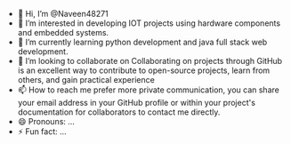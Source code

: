 - 👋 Hi, I’m @Naveen48271
- 👀 I’m interested in  developing IOT projects using hardware components and embedded systems.
- 🌱 I’m currently learning python development and java full stack web development.
- 💞️ I’m looking to collaborate on Collaborating on projects through GitHub is an excellent way to contribute to open-source projects, learn from others, and gain practical experience
- 📫 How to reach me  prefer more private communication, you can share your email address in your GitHub profile or within your project's documentation for collaborators to contact me directly.
- 😄 Pronouns: ...
- ⚡ Fun fact: ...

<!---
Naveen48271/Naveen48271 is a ✨ special ✨ repository because its `README.md` (this file) appears on your GitHub profile.
You can click the Preview link to take a look at your changes.
--->
